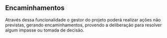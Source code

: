 ## Encaminhamentos

Através dessa funcionalidade o gestor do projeto poderá realizar ações não previstas, gerando encaminhamentos, provendo a deliberação para resolver algum impasse ou tomada de decisão.

 

